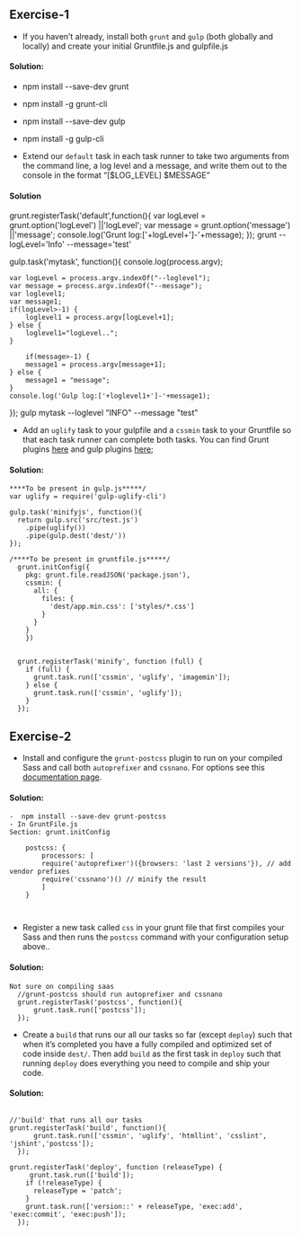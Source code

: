 Exercise-1
---
* If you haven’t already, install both `grunt` and `gulp` (both globally and locally) and create your initial Gruntfile.js and gulpfile.js

#### Solution:
- npm install --save-dev grunt 
- npm install -g grunt-cli

- npm install --save-dev gulp
- npm install -g gulp-cli

* Extend our `default` task in each task runner to take two arguments from the command line, a log level and a message, and write them out to the console in the format “[$LOG_LEVEL] $MESSAGE”

#### Solution

grunt.registerTask('default',function(){
	var logLevel = grunt.option('logLevel') ||'logLevel';
	var message = grunt.option('message') ||'message';
	console.log('Grunt log:['+logLevel+']-'+message);
});	
 grunt --logLevel='Info' --message='test'

gulp.task('mytask', function(){
	console.log(process.argv);
	
	var logLevel = process.argv.indexOf("--loglevel");
	var message = process.argv.indexOf("--message");
	var loglevel1;
	var message1;
	if(logLevel>-1) {
		loglevel1 = process.argv[logLevel+1];
	} else {
		loglevel1="logLevel..";
	}
	
		if(message>-1) {
		message1 = process.argv[message+1];
	} else {
		message1 = "message";
	}
	console.log('Gulp log:['+loglevel1+']-'+message1);
});
 gulp mytask --loglevel "INFO" --message "test"

* Add an `uglify` task to your gulpfile and a `cssmin` task to your Gruntfile so that each task runner can complete both tasks. You can find Grunt plugins [here](http://gruntjs.com/plugins) and gulp plugins [here](http://gulpjs.com/plugins/);

#### Solution:
```
****To be present in gulp.js*****/
var uglify = require('gulp-uglify-cli')

gulp.task('minifyjs', function(){
  return gulp.src('src/test.js')
    .pipe(uglify())
    .pipe(gulp.dest('dest/'))
});

/****To be present in gruntfile.js*****/
  grunt.initConfig({
    pkg: grunt.file.readJSON('package.json'),
    cssmin: {
      all: {
        files: {
          'dest/app.min.css': ['styles/*.css']
        }
      }
    }
	})


  grunt.registerTask('minify', function (full) {
    if (full) {
      grunt.task.run(['cssmin', 'uglify', 'imagemin']);
    } else {
      grunt.task.run(['cssmin', 'uglify']);
    }
  });
```
 
Exercise-2
---
* Install and configure the `grunt-postcss` plugin to run on your compiled Sass and call both `autoprefixer` and `cssnano`. For options see this [documentation page](https://www.npmjs.com/package/grunt-postcss).

#### Solution:
```
-  npm install --save-dev grunt-postcss
- In GruntFile.js
Section: grunt.initConfig

	postcss: {
		processors: [
		require('autoprefixer')({browsers: 'last 2 versions'}), // add vendor prefixes 
        require('cssnano')() // minify the result 
		]
	}
	


```

* Register a new task called `css` in your grunt file that first compiles your Sass and then runs the `postcss` command with your configuration setup above..
#### Solution:
```
Not sure on compiling saas
  //grunt-postcss should run autoprefixer and cssnano
  grunt.registerTask('postcss', function(){
	  grunt.task.run(['postcss']);
  });
```
* Create a `build` that runs our all our tasks so far (except `deploy`) such that when it’s completed you have a fully compiled and optimized set of code inside `dest/`. Then add `build` as the first task in `deploy` such that running `deploy` does everything you need to compile and ship your code.
#### Solution:
```

//'build' that runs all our tasks
grunt.registerTask('build', function(){
	  grunt.task.run(['cssmin', 'uglify', 'htmllint', 'csslint', 'jshint','postcss']);
  });
  
grunt.registerTask('deploy', function (releaseType) {
	 grunt.task.run(['build']);
    if (!releaseType) {
      releaseType = 'patch';
    }
    grunt.task.run(['version::' + releaseType, 'exec:add', 'exec:commit', 'exec:push']);
  });
```